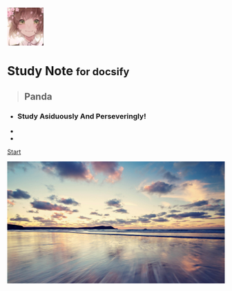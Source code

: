 <!-- 网站图标 -->
![logo](_media/cck.png)

# Study Note <small>for docsify</small>

> ## Panda 

- ### Study Asiduously And Perseveringly!
- 
- 

[Start](/README.md)

<!-- 背景图片 -->
![](_media/34333.jpeg)